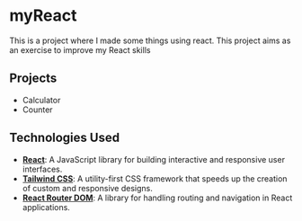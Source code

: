 # myReact

This is a project where I made some things using react. This project aims as an exercise to improve my React skills

## Projects

- Calculator
- Counter

## Technologies Used

- [**React**](https://reactjs.org/): A JavaScript library for building interactive and responsive user interfaces.
- [**Tailwind CSS**](https://tailwindcss.com/): A utility-first CSS framework that speeds up the creation of custom and responsive designs.
- [**React Router DOM**](https://reactrouter.com/): A library for handling routing and navigation in React applications.
